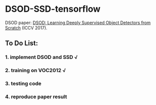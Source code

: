 # DSOD-SSD-tensorflow

DSOD paper:
[DSOD: Learning Deeply Supervised Object Detectors from Scratch](http://openaccess.thecvf.com/content_ICCV_2017/papers/Shen_DSOD_Learning_Deeply_ICCV_2017_paper.pdf) (ICCV 2017).

## To Do List:
### 1. implement DSOD and SSD √
### 2. training on VOC2012 √
### 3. testing code 
### 4. reproduce paper result
